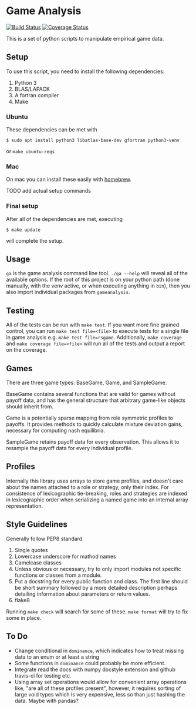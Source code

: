 Game Analysis
=============

[![Build Status](https://travis-ci.org/egtaonline/GameAnalysis.svg?branch=master)](https://travis-ci.org/egtaonline/GameAnalysis)
[![Coverage Status](https://coveralls.io/repos/github/egtaonline/GameAnalysis/badge.svg?branch=master)](https://coveralls.io/github/egtaonline/GameAnalysis?branch=master)

This is a set of python scripts to manipulate empirical game data.


Setup
-----

To use this script, you need to install the following dependencies:

1. Python 3
2. BLAS/LAPACK
3. A fortran compiler
4. Make

### Ubuntu

These dependencies can be met with

```
$ sudo apt install python3 libatlas-base-dev gfortran python3-venv
```

or `make ubuntu-reqs`

### Mac

On mac you can install these easily with [homebrew](http://brew.sh/).

TODO add actual setup commands

### Final setup

After all of the dependencies are met, executing

```
$ make update
```

will complete the setup.


Usage
-----

`ga` is the game analysis command line tool.
`./ga --help` will reveal all of the available options.
If the root of this project is on your python path (done manually, with the venv active, or when executing anything in `bin`), then you also import individual packages from `gameanalysis`.


Testing
-------

All of the tests can be run with `make test`.
If you want more fine grained control, you can run `make test file=<file>` to execute tests for a single file in game analysis e.g. `make test file=rsgame`.
Additionally, `make coverage` and `make coverage file=<file>` will run all of the tests and output a report on the coverage.


Games
-----

There are three game types: BaseGame, Game, and SampleGame.

BaseGame contains several functions that are valid for games without payoff data, and has the general structure that arbitrary game-like objects should inherit from.

Game is a potentially sparse mapping from role symmetric profiles to payoffs.
It provides methods to quickly calculate mixture deviation gains, necessary for computing nash equilibria.

SampleGame retains payoff data for every observation.
This allows it to resample the payoff data for every individual profile.


Profiles
--------

Internally this library uses arrays to store game profiles, and doesn't care about the names attached to a role or strategy, only their index. For consistence of lexicographic tie-breaking, roles and strategies are indexed in lexicographic order when serializing a named game into an internal array representation.


Style Guidelines
----------------

Generally follow PEP8 standard.

1. Single quotes
2. Lowercase underscore for mathod names
3. Camelcase classes
4. Unless obvious or necessary, try to only import modules not specific
   functions or classes from a module.
5. Put a docstring for every public function and class. The first line should
   be short summary followed by a more detailed description perhaps detailing
   information about parameters or return values.
6. flake8

Running `make check` will search for some of these.
`make format` will try to fix some in place.


To Do
-----

- Change conditional in `dominance`, which indicates how to treat missing data to an enum or at least a string
- Some functions in `dominance` could probably be more efficient.
- Integrate read the docs with numpy docstyle extension and github travis-ci for testing etc.
- Using array set operations would allow for convenient array operations like, "are all of these profiles present", however, it requires sorting of large void types which is very expensive, less so than just hashing the data. Maybe with pandas?
